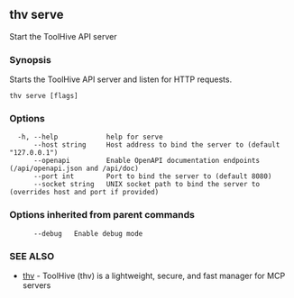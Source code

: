 ## thv serve

Start the ToolHive API server

### Synopsis

Starts the ToolHive API server and listen for HTTP requests.

```
thv serve [flags]
```

### Options

```
  -h, --help            help for serve
      --host string     Host address to bind the server to (default "127.0.0.1")
      --openapi         Enable OpenAPI documentation endpoints (/api/openapi.json and /api/doc)
      --port int        Port to bind the server to (default 8080)
      --socket string   UNIX socket path to bind the server to (overrides host and port if provided)
```

### Options inherited from parent commands

```
      --debug   Enable debug mode
```

### SEE ALSO

* [thv](thv.md)	 - ToolHive (thv) is a lightweight, secure, and fast manager for MCP servers

